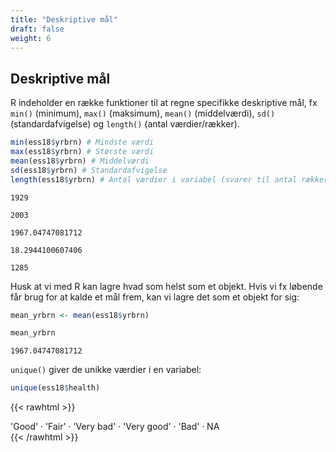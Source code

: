 ```yaml
---
title: "Deskriptive mål"
draft: false
weight: 6
---
```


## Deskriptive mål


R indeholder en række funktioner til at regne specifikke deskriptive mål, fx `min()` (minimum), `max()` (maksimum), `mean()` (middelværdi), `sd()` (standardafvigelse) og `length()` (antal værdier/rækker).


```R
min(ess18$yrbrn) # Mindste værdi
max(ess18$yrbrn) # Største værdi
mean(ess18$yrbrn) # Middelværdi
sd(ess18$yrbrn) # Standardafvigelse
length(ess18$yrbrn) # Antal værdier i variabel (svarer til antal rækker)
```


	1929
	
	2003
	
	1967.04747081712
	
	18.2944100607406
	
	1285


Husk at vi med R kan lagre hvad som helst som et objekt. Hvis vi fx løbende får brug for at kalde et mål frem, kan vi lagre det som et objekt for sig:


```R
mean_yrbrn <- mean(ess18$yrbrn)
```


```R
mean_yrbrn
```

	1967.04747081712


`unique()` giver de unikke værdier i en variabel:


```R
unique(ess18$health)
```

{{< rawhtml >}}
<style>
.list-inline {list-style: none; margin:0; padding: 0}
.list-inline>li {display: inline-block}
.list-inline>li:not(:last-child)::after {content: "\00b7"; padding: 0 .5ex}
</style>
<ol class=list-inline><li>'Good'</li><li>'Fair'</li><li>'Very bad'</li><li>'Very good'</li><li>'Bad'</li><li>NA</li></ol>
{{< /rawhtml >}}
